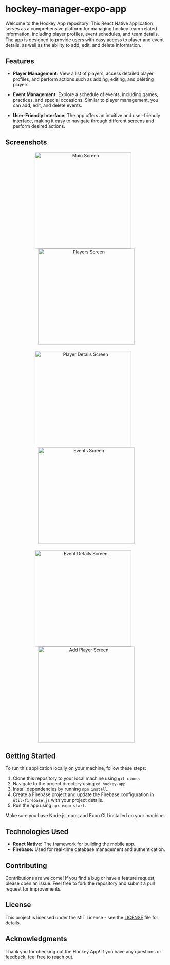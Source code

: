 # hockey-manager-expo-app

Welcome to the Hockey App repository! 
This React Native application serves as a comprehensive platform for managing hockey team-related information, including player profiles, event schedules, and team details. The app is designed to provide users with easy access to player and event details, as well as the ability to add, edit, and delete information.

## Features

- **Player Management:** View a list of players, access detailed player profiles, and perform actions such as adding, editing, and deleting players.

- **Event Management:** Explore a schedule of events, including games, practices, and special occasions. Similar to player management, you can add, edit, and delete events.

- **User-Friendly Interface:** The app offers an intuitive and user-friendly interface, making it easy to navigate through different screens and perform desired actions.

## Screenshots

<p align="center" style="margin-bottom: 20px;">
  <img src="https://github.com/DenisHki/hockey-manager-expo-app/blob/master/images/home.png" alt="Main Screen" width="300" style="margin-right: 20px">
  <img src="https://github.com/DenisHki/hockey-manager-expo-app/blob/master/images/players.png" alt="Players Screen" width="300">
</p>

<p align="center" style="margin-bottom: 20px;">
  <img src="https://github.com/DenisHki/hockey-manager-expo-app/blob/master/images/player_details.png" alt="Player Details Screen" width="300" style="margin-right: 20px">
  <img src="https://github.com/DenisHki/hockey-manager-expo-app/blob/master/images/events.png" alt="Events Screen" width="300">
</p>

<p align="center">
  <img src="https://github.com/DenisHki/hockey-manager-expo-app/blob/master/images/event_details.png" alt="Event Details Screen" width="300" style="margin-right: 20px">
  <img src="https://github.com/DenisHki/hockey-manager-expo-app/blob/master/images/add_player.png" alt="Add Player Screen" width="300">
</p>


## Getting Started

To run this application locally on your machine, follow these steps:

1. Clone this repository to your local machine using `git clone`.
2. Navigate to the project directory using `cd hockey-app`.
3. Install dependencies by running `npm install`.
4. Create a Firebase project and update the Firebase configuration in `util/firebase.js` with your project details.
5. Run the app using `npx expo start`.

Make sure you have Node.js, npm, and Expo CLI installed on your machine.

## Technologies Used

- **React Native:** The framework for building the mobile app.
- **Firebase:** Used for real-time database management and authentication.

## Contributing

Contributions are welcome! If you find a bug or have a feature request, please open an issue. 
Feel free to fork the repository and submit a pull request for improvements.

## License

This project is licensed under the MIT License - see the [LICENSE](/LICENSE) file for details.

## Acknowledgments

Thank you for checking out the Hockey App! 
If you have any questions or feedback, feel free to reach out. 

